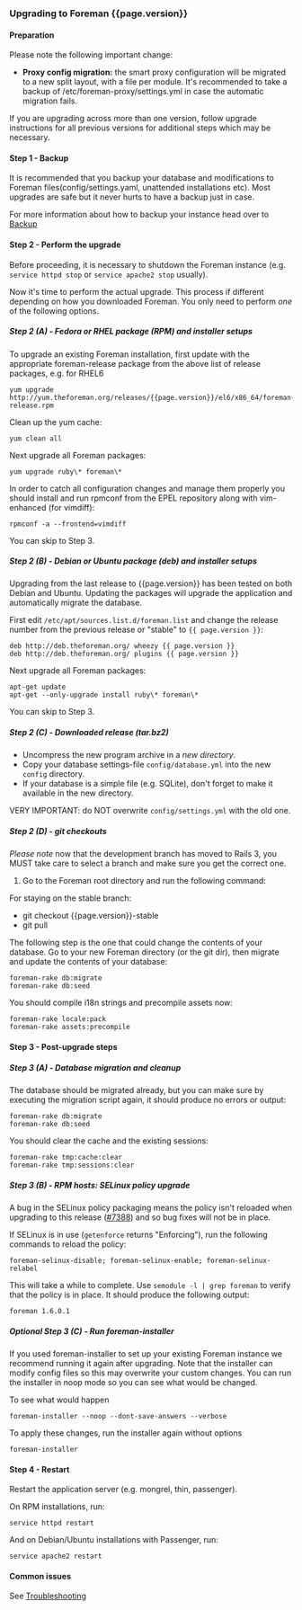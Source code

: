 ### Upgrading to Foreman {{page.version}}

#### Preparation

Please note the following important change:

* **Proxy config migration:** the smart proxy configuration will be migrated
  to a new split layout, with a file per module.  It's recommended to take a
  backup of /etc/foreman-proxy/settings.yml in case the automatic migration
  fails.

If you are upgrading across more than one version, follow upgrade
instructions for all previous versions for additional steps which may be
necessary.

#### Step 1 - Backup

It is recommended that you backup your database and modifications to Foreman
files(config/settings.yaml, unattended installations etc).  Most upgrades are
safe but it never hurts to have a backup just in case.

For more information about how to backup your instance head over to
[Backup](manuals/{{page.version}}/index.html#5.5.1Backup)

#### Step 2 - Perform the upgrade

Before proceeding, it is necessary to shutdown the Foreman instance (e.g.
`service httpd stop` or `service apache2 stop` usually).

Now it's time to perform the actual upgrade.  This process if different
depending on how you downloaded Foreman.  You only need to perform *one* of
the following options.

##### Step 2 (A) - Fedora or RHEL package (RPM) and installer setups

To upgrade an existing Foreman installation, first update with the
appropriate foreman-release package from the above list of release packages,
e.g. for RHEL6

    yum upgrade http://yum.theforeman.org/releases/{{page.version}}/el6/x86_64/foreman-release.rpm

Clean up the yum cache:

    yum clean all

Next upgrade all Foreman packages:

    yum upgrade ruby\* foreman\*

In order to catch all configuration changes and manage them properly you should install and run
rpmconf from the EPEL repository along with vim-enhanced (for vimdiff):

    rpmconf -a --frontend=vimdiff

You can skip to Step 3.

##### Step 2 (B) - Debian or Ubuntu package (deb) and installer setups

Upgrading from the last release to {{page.version}} has been tested on both
Debian and Ubuntu. Updating the packages will upgrade the application and
automatically migrate the database.

First edit `/etc/apt/sources.list.d/foreman.list` and change the release
number from the previous release or "stable" to `{{ page.version }}`:

    deb http://deb.theforeman.org/ wheezy {{ page.version }}
    deb http://deb.theforeman.org/ plugins {{ page.version }}

Next upgrade all Foreman packages:

    apt-get update
    apt-get --only-upgrade install ruby\* foreman\*

You can skip to Step 3.

##### Step 2 (C) - Downloaded release (tar.bz2)

- Uncompress the new program archive in a *new directory*.
- Copy your database settings-file `config/database.yml` into the new `config` directory.
- If your database is a simple file (e.g. SQLite), don't forget to make it available in the new directory.

VERY IMPORTANT: do NOT overwrite `config/settings.yml` with the old one.

##### Step 2 (D) - git checkouts

*Please note* now that the development branch has moved to Rails 3, you MUST
take care to select a branch and make sure you get the correct one.

1. Go to the Foreman root directory and run the following command:

For staying on the stable branch:

- git checkout {{page.version}}-stable
- git pull

The following step is the one that could change the contents of your database.
Go to your new Foreman directory (or the git dir), then migrate and update the
contents of your database:

    foreman-rake db:migrate
    foreman-rake db:seed

You should compile i18n strings and precompile assets now:

    foreman-rake locale:pack
    foreman-rake assets:precompile

#### Step 3 - Post-upgrade steps

##### Step 3 (A) - Database migration and cleanup

The database should be migrated already, but you can make sure by executing the
migration script again, it should produce no errors or output:

    foreman-rake db:migrate
    foreman-rake db:seed

You should clear the cache and the existing sessions:

    foreman-rake tmp:cache:clear
    foreman-rake tmp:sessions:clear

##### Step 3 (B) - RPM hosts: SELinux policy upgrade

A bug in the SELinux policy packaging means the policy isn't reloaded when
upgrading to this release ([#7388](http://projects.theforeman.org/issues/7388))
and so bug fixes will not be in place.

If SELinux is in use (`getenforce` returns "Enforcing"), run the following
commands to reload the policy:

    foreman-selinux-disable; foreman-selinux-enable; foreman-selinux-relabel

This will take a while to complete.  Use `semodule -l | grep foreman` to verify
that the policy is in place.  It should produce the following output:

    foreman 1.6.0.1

##### Optional Step 3 (C) - Run foreman-installer

If you used foreman-installer to set up your existing Foreman instance we
recommend running it again after upgrading. Note that the installer can
modify config files so this may overwrite your custom changes. You can run
the installer in noop mode so you can see what would be changed.

To see what would happen

    foreman-installer --noop --dont-save-answers --verbose

To apply these changes, run the installer again without options

    foreman-installer

#### Step 4 - Restart

Restart the application server (e.g. mongrel, thin, passenger).

On RPM installations, run:

    service httpd restart

And on Debian/Ubuntu installations with Passenger, run:

    service apache2 restart

#### Common issues

See
[Troubleshooting](http://projects.theforeman.org/projects/foreman/wiki/Troubleshooting)
